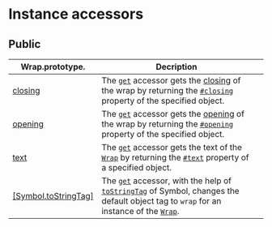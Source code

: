 # Instance accessors

## Public

| Wrap.prototype.                                 | Decription                                                                                                                                                                                                                                                                                                                                     |   |
| ----------------------------------------------- | ---------------------------------------------------------------------------------------------------------------------------------------------------------------------------------------------------------------------------------------------------------------------------------------------------------------------------------------------- | - |
| [closing](closing.md)                           | The [`get`](https://developer.mozilla.org/en-US/docs/Web/JavaScript/Reference/Functions/get) accessor gets the [closing](../../library/basic-concepts.md#closing) of the wrap by returning the [`#closing`](../instance-properties.md#closing-closing) property of the specified object.                                                       |   |
| [opening](opening.md)                           | The [`get`](https://developer.mozilla.org/en-US/docs/Web/JavaScript/Reference/Functions/get) accessor gets the [opening](../../library/basic-concepts.md#opening) of the wrap by returning the [`#opening`](../instance-properties.md#opening-opening) property of the specified object.                                                       |   |
| [text](text.md)                                 | The [`get`](https://developer.mozilla.org/en-US/docs/Web/JavaScript/Reference/Functions/get) accessor gets the text of the [`Wrap`](../wrap.md) by returning the [`#text`](../instance-properties.md#text-text) property of a specified object.                                                                                                |   |
| [\[Symbol.toStringTag\]](symbol.tostringtag.md) | The [`get`](https://developer.mozilla.org/en-US/docs/Web/JavaScript/Reference/Functions/get) accessor, with the help of [`toStringTag`](https://developer.mozilla.org/en-US/docs/Web/JavaScript/Reference/Global\_Objects/Symbol/toStringTag) of Symbol, changes the default object tag to `wrap` for an instance of the [`Wrap`](../wrap.md). |   |
